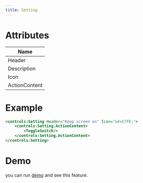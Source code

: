 ```yaml
---
title: Setting
---
```


# Attributes

| Name |
|-|
|Header|
|Description|
|Icon|
|ActionContent|

# Example

```xml
<controls:Setting Header="Keep screen on" Icon="&#xE7FB;">
    <controls:Setting.ActionContent>
        <ToggleSwitch/>
    </controls:Setting.ActionContent>
</controls:Setting>
```

# Demo
you can run [demo](https://github.com/ghost1372/SettingsUI) and see this feature.

